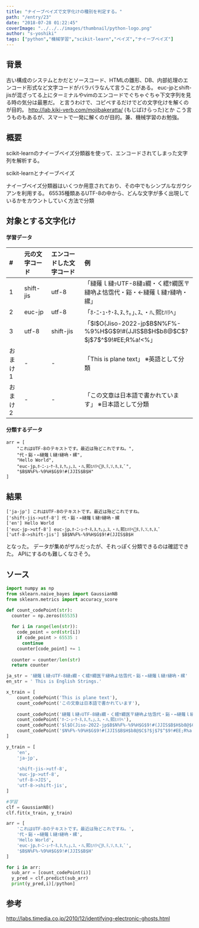 ```yaml
---
title: "ナイーブベイズで文字化けの種別を判定する。"
path: "/entry/23"
date: "2018-07-28 01:22:45"
coverImage: "../../../images/thumbnail/python-logo.png"
author: "s-yoshiki"
tags: ["python","機械学習","scikit-learn","ベイズ","ナイーブベイズ"]
---
```


## 背景

古い構成のシステムとかだとソースコード、HTMLの雛形、DB、内部処理のエンコード形式など文字コードがバラバラなんて言うことがある。
euc-jpとshift-jisが混ざってる上にターミナルやvimのエンコードでぐちゃぐちゃ下文字列を見る時の気分は最悪だ。
と言うわけで、コピペするだけでどの文字化けを解くのが目的。
<a href="http://lab.kiki-verb.com/mojibakeratta/">http://lab.kiki-verb.com/mojibakeratta/</a> (もじばけらった)とか
こう言うものもあるが、スマートで一発に解くのが目的。兼、機械学習のお勉強。

## 概要

scikit-learnのナイーブベイズ分類器を使って、エンコードされてしまった文字列を解析する。

scikit-learnとナイーブベイズ

ナイーブベイズ分類器はいくつか用意されており、その中でもシンプルなガウシアンを利用する。
65535種類あるUTF-8の中から、どんな文字が多く出現しているかをカウントしていく方法で分類

## 対象とする文字化け

#### 学習データ

<table>
<thead>
<tr>
<th style="text-align:left">#</th>
<th style="text-align:left">元の文字コード</th>
<th style="text-align:left">エンコードした文字コード</th>
<th style="text-align:left">例</th>
</tr>
</thead>
<tbody>
<tr>
<td style="text-align:left">1</td>
<td style="text-align:left">shift-jis</td>
<td style="text-align:left">utf-8</td>
<td style="text-align:left">「縺薙ｌ縺ｯUTF-8縺ｮ繝・く繧ｹ繝医〒縺吶よ怙霑代・谿・←縺薙ｌ縺ｧ縺吶・縲」</td>
</tr>
<tr>
<td style="text-align:left">2</td>
<td style="text-align:left">euc-jp</td>
<td style="text-align:left">utf-8</td>
<td style="text-align:left">「ﾎ･ﾆ･ｭ･ｹ･ﾈ､ﾇ､ｹ｡｣､ｽ､・ﾊ､熙ﾋﾊﾘﾍ」</td>
</tr>
<tr>
<td style="text-align:left">3</td>
<td style="text-align:left">utf-8</td>
<td style="text-align:left">shift-jis</td>
<td style="text-align:left">「$l$O(Jiso-2022-jp$B$N%F%-%9%H$G$9!#(JJIS$B$H$b8@$C$?$j$7$^$9!#EE;R%a!<%」</td>
</tr>
<tr>
<td style="text-align:left">おまけ1</td>
<td style="text-align:left">-</td>
<td style="text-align:left">-</td>
<td style="text-align:left">「This is plane text」 ※英語として分類</td>
</tr>
<tr>
<td style="text-align:left">おまけ2</td>
<td style="text-align:left">-</td>
<td style="text-align:left">-</td>
<td style="text-align:left">「この文章は日本語で書かれています」 ※日本語として分類</td>
</tr>
</tbody>
</table>

#### 分類するデータ

```
arr = [
    "これはUTF-8のテキストです。最近は殆どこれですね。",
    "代・谿・←縺薙ｌ縺ｧ縺吶・縲",
    "Hello World",
    "euc-jp､ﾎ･ﾆ･ｭ･ｹ･ﾈ､ﾇ､ｹ｡｣､ｽ､・ﾊ､熙ﾋﾊﾘﾍﾀ､ﾃ､ｿ､ﾎ､ﾇ､ﾞ",
    "$B$N%F%-%9%H$G$9!#(JJIS$B$H"
]

```

## 結果

```
['ja-jp'] これはUTF-8のテキストです。最近は殆どこれですね。
['shift-jis->utf-8'] 代・谿・←縺薙ｌ縺ｧ縺吶・縲
['en'] Hello World
['euc-jp->utf-8'] euc-jp､ﾎ･ﾆ･ｭ･ｹ･ﾈ､ﾇ､ｹ｡｣､ｽ､・ﾊ､熙ﾋﾊﾘﾍﾀ､ﾃ､ｿ､ﾎ､ﾇ､ﾞ
['utf-8->shift-jis'] $B$N%F%-%9%H$G$9!#(JJIS$B$H
```

となった。
データが集めがザルだったが、それっぽく分類できるのは確認できた。
APIにするのも難しくなさそう。

## ソース

```py
import numpy as np
from sklearn.naive_bayes import GaussianNB
from sklearn.metrics import accuracy_score

def count_codePoint(str):
  counter = np.zeros(65535)
  
  for i in range(len(str)):
    code_point = ord(str[i])
    if code_point > 65535 :
      continue
    counter[code_point] += 1
   
  counter = counter/len(str)
  return counter

ja_str = '縺薙ｌ縺ｯUTF-8縺ｮ繝・く繧ｹ繝医〒縺吶よ怙霑代・谿・←縺薙ｌ縺ｧ縺吶・縲'
en_str = ' This is English Strings.'

x_train = [
    count_codePoint('This is plane text'),
    count_codePoint('この文章は日本語で書かれています'),
    
    count_codePoint('縺薙ｌ縺ｯUTF-8縺ｮ繝・く繧ｹ繝医〒縺吶よ怙霑代・谿・←縺薙ｌ縺ｧ縺吶・縲'), 
    count_codePoint('ﾎ･ﾆ･ｭ･ｹ･ﾈ､ﾇ､ｹ｡｣､ｽ､・ﾊ､熙ﾋﾊﾘﾍ'),
    count_codePoint('$l$O(Jiso-2022-jp$B$N%F%-%9%H$G$9!#(JJIS$B$H$b8@$C$?$j$7$^$9!#EE;R%a!<%'),
    count_codePoint('$N%F%-%9%H$G$9!#(JJIS$B$H$b8@$C$?$j$7$^$9!#EE;R%a!<')
]

y_train = [
    'en',
    'ja-jp',
    
    'shift-jis->utf-8',
    'euc-jp->utf-8',
    'utf-8->JIS',
    'utf-8->shift-jis',
]

#学習
clf = GaussianNB()
clf.fit(x_train, y_train)

arr = [
    'これはUTF-8のテキストです。最近は殆どこれですね。',
    '代・谿・←縺薙ｌ縺ｧ縺吶・縲',
    'Hello World',
    'euc-jp､ﾎ･ﾆ･ｭ･ｹ･ﾈ､ﾇ､ｹ｡｣､ｽ､・ﾊ､熙ﾋﾊﾘﾍﾀ､ﾃ､ｿ､ﾎ､ﾇ､ﾞ',
    '$B$N%F%-%9%H$G$9!#(JJIS$B$H'
]

for i in arr:
  sub_arr = [count_codePoint(i)]
  y_pred = clf.predict(sub_arr)
  print(y_pred,i)[/python]
```

## 参考

<a href="http://labs.timedia.co.jp/2010/12/identifying-electronic-ghosts.html">http://labs.timedia.co.jp/2010/12/identifying-electronic-ghosts.html</a>